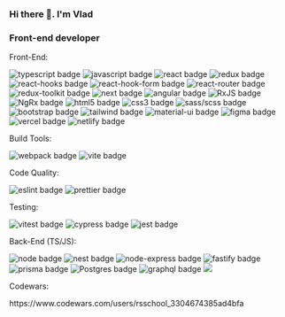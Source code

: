 ### Hi there 👋. I'm Vlad

### Front-end developer

Front-End:
<div id="stack">
    <div id="badges">
       <img src="https://img.shields.io/badge/typescript-%23007ACC.svg?style=for-the-badge&logo=typescript&logoColor=white" alt="typescript badge" />
       <img src="https://img.shields.io/badge/javascript-%23323330.svg?style=for-the-badge&logo=javascript&logoColor=%23F7DF1E" alt="javascript badge" />
       <img src="https://img.shields.io/badge/react-%2320232a.svg?style=for-the-badge&logo=react&logoColor=%2361DAFB" alt="react badge"/>
       <img src="https://img.shields.io/badge/Redux-%23593d88.svg?style=for-the-badge&logo=redux&logoColor=white" alt="redux badge"/>
       <img src="https://img.shields.io/badge/react_hooks-%2320232a.svg?style=for-the-badge&logo=react&logoColor=%2361DAFB" alt="react-hooks badge"/>
       <img src="https://img.shields.io/badge/React%20Hook%20Form-%23EC5990.svg?style=for-the-badge&logo=reacthookform&logoColor=white" alt="react-hook-form badge"/>
       <img src="https://img.shields.io/badge/React_Router-CA4245?style=for-the-badge&logo=react-router&logoColor=white" alt="react-router badge"/>
       <img src="https://img.shields.io/badge/Redux_Toolkit-%23593d88.svg?style=for-the-badge&logo=redux&logoColor=white" alt="redux-toolkit badge"/>
       <img src="https://img.shields.io/badge/Next-black?style=for-the-badge&logo=next.js&logoColor=white" alt="next badge" />
       <img src="https://img.shields.io/badge/angular-%23DD0031?style=for-the-badge&logo=angular&logoColor=white" alt="angular badge" />
       <img src="https://img.shields.io/badge/RxJS-%23B7178C?style=for-the-badge&logo=reactivex&logoColor=white" alt="RxJS badge" />
       <img src="https://img.shields.io/badge/ngrx-%23BA2BD2?style=for-the-badge&logo=ngrx&logoColor=white" alt="NgRx badge" />
       <img src="https://img.shields.io/badge/html5-%23E34F26.svg?style=for-the-badge&logo=html5&logoColor=white" alt="html5 badge" />
       <img src="https://img.shields.io/badge/css3-%231572B6.svg?style=for-the-badge&logo=css3&logoColor=white" alt="css3 badge" />
       <img src="https://img.shields.io/badge/SASS-hotpink.svg?style=for-the-badge&logo=SASS&logoColor=white" alt="sass/scss badge"/>
       <img src="https://img.shields.io/badge/bootstrap-%23563D7C.svg?style=for-the-badge&logo=bootstrap&logoColor=white" alt="bootstrap badge" />
       <img src="https://img.shields.io/badge/tailwindcss-%2338B2AC.svg?style=for-the-badge&logo=tailwind-css&logoColor=white" alt="tailwind badge" />
       <img src="https://img.shields.io/badge/MUI-%230081CB.svg?style=for-the-badge&logo=mui&logoColor=white" alt="material-ui badge"/>
       <img src="https://img.shields.io/badge/figma-%23F24E1E.svg?style=for-the-badge&logo=figma&logoColor=white" alt="figma badge" />
       <img src="https://img.shields.io/badge/vercel-%23000000.svg?style=for-the-badge&logo=vercel&logoColor=white" alt="vercel badge" />
       <img src="https://img.shields.io/badge/netlify-%23000000.svg?style=for-the-badge&logo=netlify&logoColor=#00C7B7" alt="netlify badge" />
    </div>
 </div>

Build Tools:
<div id="stack">
    <div id="badges">
        <img src="https://img.shields.io/badge/webpack-%238DD6F9.svg?style=for-the-badge&logo=webpack&logoColor=black" alt="webpack badge" />
        <img src="https://img.shields.io/badge/vite-%23646CFF.svg?style=for-the-badge&logo=vite&logoColor=white" alt="vite badge" />
    </div>
</div>

Code Quality:
<div id="stack">
    <div id="badges">
        <img src="https://img.shields.io/badge/ESLint-4B3263?style=for-the-badge&logo=eslint&logoColor=white" alt="eslint badge" />
        <img src="https://img.shields.io/badge/-prettier-white?logo=prettier&logoColor=purple&style=for-the-badge" alt="prettier badge" />
    </div>
</div>

Testing:
<div id="stack">
    <div id="badges">
        <img src="https://img.shields.io/badge/-vitest-white?logo=vitest&logoColor=purple&style=for-the-badge" alt="vitest badge" />
        <img src="https://img.shields.io/badge/-cypress-white?logo=cypress&logoColor=purple&style=for-the-badge" alt="cypress badge" />
        <img src="https://img.shields.io/badge/-jest-%23C21325?style=for-the-badge&logo=jest&logoColor=white" alt="jest badge" />
    </div>
</div>

Back-End (TS/JS):
<div id="stack">
    <div id="badges">
       <img src="https://img.shields.io/badge/Node.js-43853D?style=for-the-badge&logo=node.js&logoColor=white" alt="node badge" />
       <img src="https://img.shields.io/badge/-Nestjs-black?logo=nestjs&logoColor=white&style=for-the-badge" alt="nest badge" />
       <img src="https://img.shields.io/badge/Express.js-404D59?style=for-the-badge" alt="node-express badge" />
       <img src="https://img.shields.io/badge/-fastify-black?logo=fastify&logoColor=green&style=for-the-badge" alt="fastify badge" />
       <img src="https://img.shields.io/badge/-Prisma-61DAFB?logo=prisma&logoColor=white&style=for-the-badge" alt="prisma badge" />
       <img src="https://img.shields.io/badge/postgres-%23316192.svg?style=for-the-badge&logo=postgresql&logoColor=white" alt="Postgres badge" />
       <img src="https://img.shields.io/badge/-graphql-black?logo=graphql&logoColor=red&style=for-the-badge" alt="graphql badge" />
       <img src="https://img.shields.io/badge/docker-%230db7ed.svg?style=for-the-badge&logo=docker&logoColor=white alt="docker badge" />
    </div>
</div>

Codewars:
<div id="stack">
    <div id="badges">
       https://www.codewars.com/users/rsschool_3304674385ad4bfa
    </div>
</div>

